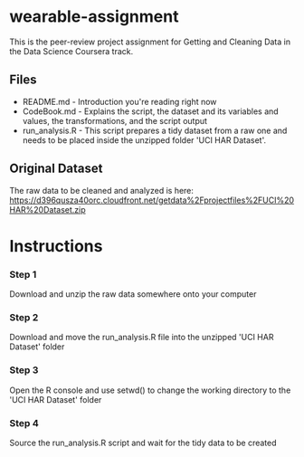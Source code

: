 # wearable-assignment
This is the peer-review project assignment for Getting and Cleaning Data in the Data Science Coursera track.

## Files
* README.md - Introduction you're reading right now
* CodeBook.md - Explains the script, the dataset and its variables and values, the transformations, and the script output
* run_analysis.R - This script prepares a tidy dataset from a raw one and needs to be placed inside the unzipped folder 'UCI HAR Dataset'.

## Original Dataset
The raw data to be cleaned and analyzed is here: https://d396qusza40orc.cloudfront.net/getdata%2Fprojectfiles%2FUCI%20HAR%20Dataset.zip

# Instructions

### Step 1
Download and unzip the raw data somewhere onto your computer

### Step 2
Download and move the run_analysis.R file into the unzipped 'UCI HAR Dataset' folder

### Step 3
Open the R console and use setwd() to change the working directory to the 'UCI HAR Dataset' folder

### Step 4
Source the run_analysis.R script and wait for the tidy data to be created
